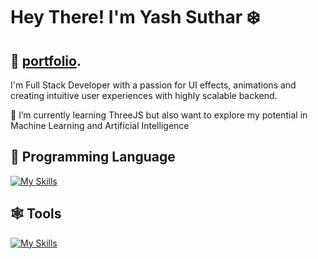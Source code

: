 

# Hey There! I'm Yash Suthar ❄️


## 🎨  [portfolio](https://yashsuthar.netlify.app/).
                                                                                           

I'm Full Stack Developer with a passion for UI effects, animations and creating intuitive user experiences with highly scalable backend.


🌱 I’m currently learning ThreeJS but also want to explore my 
potential in Machine Learning and Artificial Intelligence


## 🦈 Programming Language

[![My Skills](https://skillicons.dev/icons?i=javascript,react,python,django,nodejs&perline=3)](https://skillicons.dev)


## 🕸️ Tools 

[![My Skills](https://skillicons.dev/icons?i=mysql,figma,ai,vscode,3&perline=3)](https://skillicons.dev)











